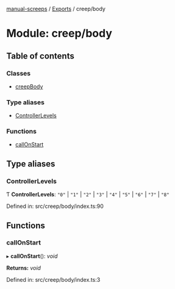 [manual-screeps](../README.md) / [Exports](../modules.md) / creep/body

# Module: creep/body

## Table of contents

### Classes

- [creepBody](../classes/creep_body.creepbody.md)

### Type aliases

- [ControllerLevels](creep_body.md#controllerlevels)

### Functions

- [callOnStart](creep_body.md#callonstart)

## Type aliases

### ControllerLevels

Ƭ **ControllerLevels**: ``"0"`` \| ``"1"`` \| ``"2"`` \| ``"3"`` \| ``"4"`` \| ``"5"`` \| ``"6"`` \| ``"7"`` \| ``"8"``

Defined in: src/creep/body/index.ts:90

## Functions

### callOnStart

▸ **callOnStart**(): *void*

**Returns:** *void*

Defined in: src/creep/body/index.ts:3
